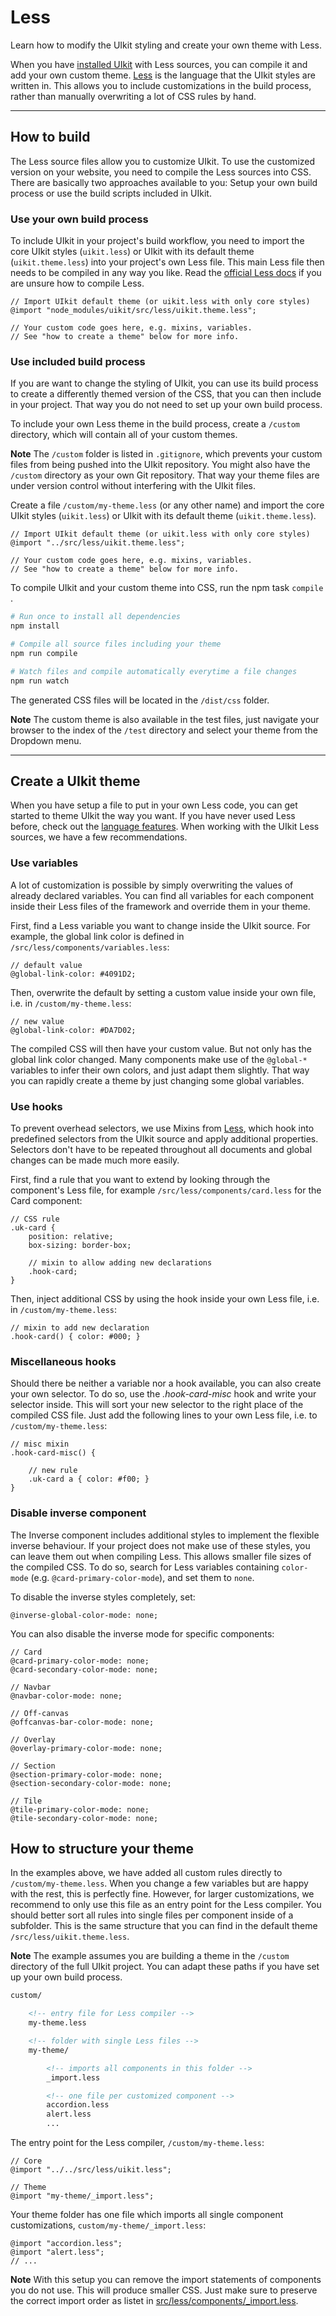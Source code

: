 # Less

<p class="uk-text-lead">Learn how to modify the UIkit styling and create your own theme with Less.</p>

When you have [installed UIkit](installation.md) with Less sources, you can compile it and add your own custom theme. [Less](http://lesscss.org/) is the language that the UIkit styles are written in. This allows you to include customizations in the build process, rather than manually overwriting a lot of CSS rules by hand.

***

## How to build

The Less source files allow you to customize UIkit. To use the customized version on your website, you need to compile the Less sources into CSS. There are basically two approaches available to you: Setup your own build process or use the build scripts included in UIkit.

### Use your own build process

To include UIkit in your project's build workflow, you need to import the core UIkit styles (`uikit.less`) or UIkit with its default theme (`uikit.theme.less`) into your project's own Less file. This main Less file then needs to be compiled in any way you like. Read the [official Less docs](http://lesscss.org/usage/) if you are unsure how to compile Less.

```less
// Import UIkit default theme (or uikit.less with only core styles)
@import "node_modules/uikit/src/less/uikit.theme.less";

// Your custom code goes here, e.g. mixins, variables.
// See "how to create a theme" below for more info.
```

### Use included build process

If you are want to change the styling of UIkit, you can use its build process to create a differently themed version of the CSS, that you can then include in your project. That way you do not need to set up your own build process.

To include your own Less theme in the build process, create a `/custom` directory, which will contain all of your custom themes.

**Note** The `/custom` folder is listed in `.gitignore`, which prevents your custom files from being pushed into the UIkit repository. You might also have the `/custom` directory as your own Git repository. That way your theme files are under version control without interfering with the UIkit files.

Create a file `/custom/my-theme.less` (or any other name) and import the core UIkit styles (`uikit.less`) or UIkit with its default theme (`uikit.theme.less`).

```less
// Import UIkit default theme (or uikit.less with only core styles)
@import "../src/less/uikit.theme.less";

// Your custom code goes here, e.g. mixins, variables.
// See "how to create a theme" below for more info.
```

To compile UIkit and your custom theme into CSS, run the npm task `compile` .

```sh
# Run once to install all dependencies
npm install

# Compile all source files including your theme
npm run compile

# Watch files and compile automatically everytime a file changes
npm run watch
```

The generated CSS files will be located in the `/dist/css` folder.

**Note** The custom theme is also available in the test files, just navigate your browser to the index of the `/test` directory and select your theme from the Dropdown menu.

***

## Create a UIkit theme

When you have setup a file to put in your own Less code, you can get started to theme UIkit the way you want. If you have never used Less before, check out the [language features](http://lesscss.org/features/). When working with the UIkit Less sources, we have a few recommendations.

### Use variables

A lot of customization is possible by simply overwriting the values of already declared variables. You can find all variables for each component inside their Less files of the framework and override them in your theme.

First, find a Less variable you want to change inside the UIkit source. For example, the global link color is defined in `/src/less/components/variables.less`:

```less
// default value
@global-link-color: #4091D2;
```

Then, overwrite the default by setting a custom value inside your own file, i.e. in `/custom/my-theme.less`:

```less
// new value
@global-link-color: #DA7D02;
```

The compiled CSS will then have your custom value. But not only has the global link color changed. Many components make use of the `@global-*` variables to infer their own colors, and just adapt them slightly. That way you can rapidly create a theme by just changing some global variables.

### Use hooks

To prevent overhead selectors, we use Mixins from [Less](http://lesscss.org), which hook into predefined selectors from the UIkit source and apply additional properties. Selectors don't have to be repeated throughout all documents and global changes can be made much more easily.

First, find a rule that you want to extend by looking through the component's Less file, for example `/src/less/components/card.less` for the Card component:

```less
// CSS rule
.uk-card {
    position: relative;
    box-sizing: border-box;

    // mixin to allow adding new declarations
    .hook-card;
}
```

Then, inject additional CSS by using the hook inside your own Less file, i.e. in `/custom/my-theme.less`:

```less
// mixin to add new declaration
.hook-card() { color: #000; }
```

### Miscellaneous hooks

Should there be neither a variable nor a hook available, you can also create your own selector. To do so, use the _.hook-card-misc_ hook and write your selector inside. This will sort your new selector to the right place of the compiled CSS file. Just add the following lines to your own Less file, i.e. to `/custom/my-theme.less`:

```less
// misc mixin
.hook-card-misc() {

    // new rule
    .uk-card a { color: #f00; }
}
```

### Disable inverse component

The Inverse component includes additional styles to implement the flexible inverse behaviour. If your project does not make use of these styles, you can leave them out when compiling Less. This allows smaller file sizes of the compiled CSS. To do so, search for Less variables containing `color-mode` (e.g. `@card-primary-color-mode`), and set them to `none`.

To disable the inverse styles completely, set:

```less
@inverse-global-color-mode: none;
```

You can also disable the inverse mode for specific components:

```less
// Card
@card-primary-color-mode: none;
@card-secondary-color-mode: none;

// Navbar
@navbar-color-mode: none;

// Off-canvas
@offcanvas-bar-color-mode: none;

// Overlay
@overlay-primary-color-mode: none;

// Section
@section-primary-color-mode: none;
@section-secondary-color-mode: none;

// Tile
@tile-primary-color-mode: none;
@tile-secondary-color-mode: none;
```

## How to structure your theme

In the examples above, we have added all custom rules directly to `/custom/my-theme.less`. When you change a few variables but are happy with the rest, this is perfectly fine. However, for larger customizations, we recommend to only use this file as an entry point for the Less compiler. You should better sort all rules into single files per component inside of a subfolder. This is the same structure that you can find in the default theme `/src/less/uikit.theme.less`.

**Note** The example assumes you are building a theme in the `/custom` directory of the full UIkit project. You can adapt these paths if you have set up your own build process.

```html
custom/

    <!-- entry file for Less compiler -->
    my-theme.less

    <!-- folder with single Less files -->
    my-theme/

        <!-- imports all components in this folder -->
        _import.less

        <!-- one file per customized component -->
        accordion.less
        alert.less
        ...
```

The entry point for the Less compiler, `/custom/my-theme.less`:

```less
// Core
@import "../../src/less/uikit.less";

// Theme
@import "my-theme/_import.less";
```

Your theme folder has one file which imports all single component customizations, `custom/my-theme/_import.less`:

```
@import "accordion.less";
@import "alert.less";
// ...
```


**Note** With this setup you can remove the import statements of components you do not use. This will produce smaller CSS. Just make sure to preserve the correct import order as listet in [src/less/components/\_import.less](https://github.com/uikit/uikit/blob/develop/src/less/components/_import.less).
